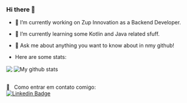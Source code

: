 ### Hi there 👋

<!--
**magnoazneto/magnoazneto** is a ✨ _special_ ✨ repository because its `README.md` (this file) appears on your GitHub profile.

Here are some ideas to get you started:
-->

- 🔭 I’m currently working on Zup Innovation as a Backend Developer.
- 🌱 I’m currently learning some Kotlin and Java related sfuff.
- 💬 Ask me about anything you want to know about in nmy github!

- Here are some stats:
<img align="center" src="https://github-readme-stats.vercel.app/api/top-langs/?username=magnoazneto&langs_count=5" />
<img align="center" src="https://github-readme-stats-anuraghazra1.vercel.app/api?username=magnoazneto&show_icons=true&line_height=27&include_all_commits=true" alt="My github stats" />

<br/> :email: &nbsp; Como entrar em contato comigo: 
<br/> [![Linkedin Badge](https://img.shields.io/badge/-MagnoAzevedo-blue?style=flat-square&logo=Linkedin&logoColor=white&link=https://www.linkedin.com/in/magnoazevedo/)](https://www.linkedin.com/in/magnoazevedo//) 
